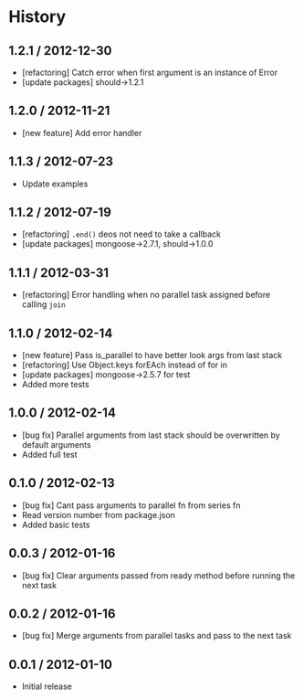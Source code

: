 # History

## 1.2.1 / 2012-12-30

- [refactoring] Catch error when first argument is an instance of Error
- [update packages] should->1.2.1



## 1.2.0 / 2012-11-21

- [new feature] Add error handler



## 1.1.3 / 2012-07-23

- Update examples



## 1.1.2 / 2012-07-19

- [refactoring] `.end()` deos not need to take a callback
- [update packages] mongoose->2.7.1, should->1.0.0



## 1.1.1 / 2012-03-31

- [refactoring] Error handling when no parallel task assigned before calling `join`



## 1.1.0 / 2012-02-14

- [new feature] Pass is_parallel to have better look args from last stack
- [refactoring] Use Object.keys forEAch instead of for in
- [update packages] mongoose->2.5.7 for test
- Added more tests



## 1.0.0 / 2012-02-14

- [bug fix] Parallel arguments from last stack should be overwritten by default arguments
- Added full test



## 0.1.0 / 2012-02-13

- [bug fix] Cant pass arguments to parallel fn from series fn
- Read version number from package.json
- Added basic tests



## 0.0.3 / 2012-01-16

- [bug fix] Clear arguments passed from ready method before running the next task



## 0.0.2 / 2012-01-16

- [bug fix] Merge arguments from parallel tasks and pass to the next task



## 0.0.1 / 2012-01-10

- Initial release
